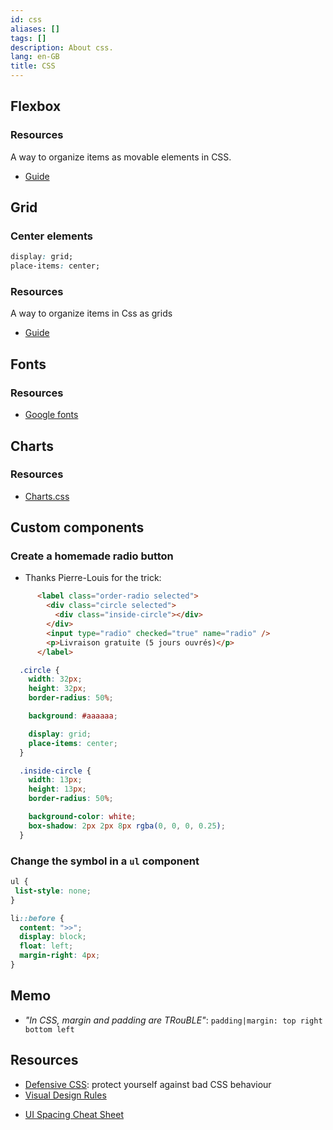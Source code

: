 ```yaml
---
id: css
aliases: []
tags: []
description: About css.
lang: en-GB
title: CSS
---
```


## Flexbox

### Resources

A way to organize items as movable elements in CSS.
 * [Guide](https://css-tricks.com/snippets/css/a-guide-to-flexbox/)

## Grid

### Center elements

```css
display: grid;
place-items: center;
```

### Resources

A way to organize items in Css as grids
* [Guide](https://css-tricks.com/snippets/css/complete-guide-grid/)

## Fonts

### Resources

* [Google fonts](https://fonts.google.com)

## Charts

### Resources

* [Charts.css](https://chartscss.org/)

## Custom components

### Create a homemade radio button

- Thanks Pierre-Louis for the trick:
```html
      <label class="order-radio selected">
        <div class="circle selected">
          <div class="inside-circle"></div>
        </div>
        <input type="radio" checked="true" name="radio" />
        <p>Livraison gratuite (5 jours ouvrés)</p>
      </label>
```
```css
  .circle {
    width: 32px;
    height: 32px;
    border-radius: 50%;

    background: #aaaaaa;

    display: grid;
    place-items: center;
  }

  .inside-circle {
    width: 13px;
    height: 13px;
    border-radius: 50%;

    background-color: white;
    box-shadow: 2px 2px 8px rgba(0, 0, 0, 0.25);
  }
```

### Change the symbol in a `ul` component

```css
ul {
 list-style: none;
}

li::before {
  content: ">>";
  display: block;
  float: left;
  margin-right: 4px;
}
```
## Memo

-  _"In CSS, margin and padding are TRouBLE"_: `padding|margin: top right bottom left`

## Resources

* [Defensive CSS](https://ishadeed.com/article/defensive-css/): protect yourself against bad CSS behaviour
* [Visual Design Rules](https://anthonyhobday.com/sideprojects/saferules/)
- [UI Spacing Cheat Sheet](https://designforducks.com/ui-spacing-cheat-sheet-a-complete-guide-2/)